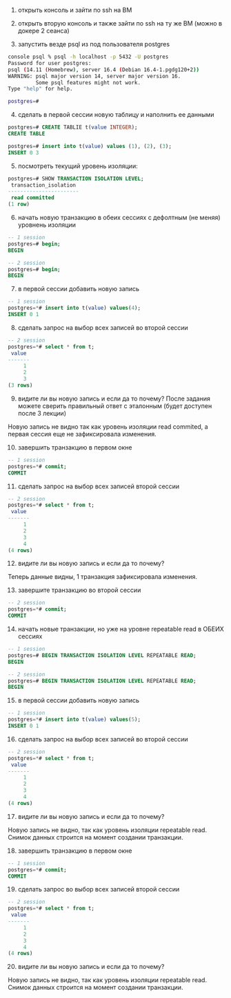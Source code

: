 1. открыть консоль и зайти по ssh на ВМ
2. открыть вторую консоль и также зайти по ssh на ту же ВМ (можно в докере 2 сеанса)

3. запустить везде psql из под пользователя postgres

```bash
console psql % psql -h localhost -p 5432 -U postgres                                                                        
Password for user postgres: 
psql (14.11 (Homebrew), server 16.4 (Debian 16.4-1.pgdg120+2))
WARNING: psql major version 14, server major version 16.
         Some psql features might not work.
Type "help" for help.

postgres=# 
```
4. сделать в первой сессии новую таблицу и наполнить ее данными

```sql
postgres=# CREATE TABLIE t(value INTEGER);
CREATE TABLE

postgres=# insert into t(value) values (1), (2), (3);
INSERT 0 3
```

5. посмотреть текущий уровень изоляции:

```sql
postgres=# SHOW TRANSACTION ISOLATION LEVEL;
 transaction_isolation 
-----------------------
 read committed
(1 row)
```

6. начать новую транзакцию в обеих сессиях с дефолтным (не меняя) уровнень изоляции

```sql
-- 1 session
postgres=# begin;
BEGIN

-- 2 session
postgres=# begin;
BEGIN
```

7. в первой сессии добавить новую запись

```sql
-- 1 session
postgres=*# insert into t(value) values(4);
INSERT 0 1
```

8. сделать запрос на выбор всех записей во второй сессии

```sql
-- 2 session
postgres=*# select * from t;
 value 
-------
     1
     2
     3
(3 rows)
```

9. видите ли вы новую запись и если да то почему? После задания можете сверить
правильный ответ с эталонным (будет доступен после 3 лекции)

Новую запись не видно так как уровень изоляции read commited, а первая сессия еще не зафиксировала изменения.

10. завершить транзакцию в первом окне

```sql
-- 1 session
postgres=*# commit;
COMMIT
```

11. сделать запрос на выбор всех записей второй сессии


```sql
-- 2 session
postgres=*# select * from t;
 value 
-------
     1
     2
     3
     4
(4 rows)
```

12. видите ли вы новую запись и если да то почему?

Теперь данные видны, 1 транзакция зафиксировала изменения. 

13. завершите транзакцию во второй сессии

```sql
-- 2 session
postgres=*# commit;
COMMIT
```

14. начать новые транзакции, но уже на уровне repeatable read в ОБЕИХ сессиях

```sql
-- 1 session
postgres=# BEGIN TRANSACTION ISOLATION LEVEL REPEATABLE READ;
BEGIN

-- 2 session
postgres=# BEGIN TRANSACTION ISOLATION LEVEL REPEATABLE READ;
BEGIN
```

15. в первой сессии добавить новую запись

```sql
-- 1 session
postgres=*# insert into t(value) values(5);
INSERT 0 1
```

16. сделать запрос на выбор всех записей во второй сессии

```sql
-- 2 session
postgres=*# select * from t;
 value 
-------
     1
     2
     3
     4
(4 rows)
```

17. видите ли вы новую запись и если да то почему?

Новую запись не видно, так как уровень изоляции repeatable read. Снимок данных строится на момент создании транзакции.

18. завершить транзакцию в первом окне


```sql
-- 1 session
postgres=*# commit;
COMMIT
```

19. сделать запрос во выбор всех записей второй сессии

```sql
-- 2 session
postgres=*# select * from t;
 value 
-------
     1
     2
     3
     4
(4 rows)
```

20. видите ли вы новую запись и если да то почему?

Новую запись не видно, так как уровень изоляции repeatable read. Снимок данных строится на момент создании транзакции.